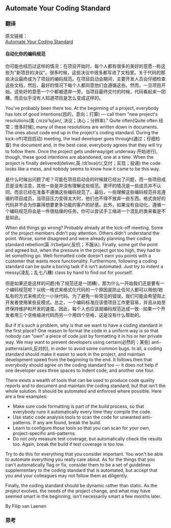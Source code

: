 ## Automate Your Coding Standard

### 翻译

原文链接：  
[Automate Your Coding Standard](https://97-things-every-x-should-know.gitbooks.io/97-things-every-programmer-should-know/content/en/thing_04/)

#### 自动化你的编码规范

你可能也经历过这样的情况：在项目开始时，每个人都有很多的美好的意愿--称这些为"新项目的决议"。很多时候，这些决议中很多都写进了文档里。关于代码的那些决议最终成为了项目的编码规范。在项目启动会期间，主要开发人员会仔细检查这些文档，然后，最好的情况下每个人都同意他们会遵循这些。然而，一旦项目开始，这些好的意愿一个个都被遗弃一旁。当项目最终交付的时候，代码看起来一团糟，而且似乎没有人知道项目是怎么变成这样的。

You've probably been there too. At the beginning of a project, everybody has lots of good intentions(目的，意向；打算) — call them "new project's resolutions(美 /,rɛzə'lʊʃən/, 决议；决心；分辨率)." Quite often(Quite often 经常；很多时候), many of these resolutions are written down in documents. The ones about code end up in the project's coding standard. During the kick-off(项目启动) meeting, the lead developer goes through(通过；仔细检查) the document and, in the best case, everybody agrees that they will try to follow them. Once the project gets underway(get underway 开始进行), though, these good intentions are abandoned, one at a time. When the project is finally delivered(deliver,英 /dɪˈlɪvə(r)/,交付；实现；投递) the code looks like a mess, and nobody seems to know how it came to be this way.

是什么时候出问题了呢？可能在项目启动会的时候就已经出了问题，而一些项目成员是没有注意，其他一些是并没有理解这些规范。更坏的情况是一些成员并不认同，而且已经在准备不遵循这些编码规范了。最后，一些理解这些编码规范并且遵循的项目成员，当项目压力变得太大时，他们也不得不放弃一些东西。格式良好的代码并不会为你赢得想要更多功能的客户的好感。此外，如果没有自动化，遵循一个编码规范将会是一件很枯燥的任务。你可以尝试手工缩进一个混乱的类来看是不是如此。

When did things go wrong? Probably already at the kick-off meeting. Some of the project members didn't pay attention. Others didn't understand the point. Worse, some disagreed and were already planning their coding standard rebellion(英 /rɪˈbeljən/,反抗；不服从). Finally, some got the point and agreed but, when the pressure in the project got too high, they had to let something go. Well-formatted code doesn't earn you points with a customer that wants more functionality. Furthermore, following a coding standard can be quite a boring task if it isn't automated. Just try to indent a messy(凌乱；乱七八糟) class by hand to find out for yourself.

但是如果还是这样的问题(有了规范还是一团糟)，那为什么一开始我们还是要有一个编码规范呢？以统一格式来格式化代码的一个原因是防止任何人都可以用他/她私有的方式来格式化一小块代码。为了避免一些常见的错误，我们可能会希望阻止开发者使用某些反模式。总之，一个编码标准应该使项目工作更容易，并且从始至终保持维护和开发的速度。因此，每个人也应该就编码规范达成一致--如果一个开发者用三个空格缩进代码而另一个用四个空格，这是没有什么帮助的。

But if it's such a problem, why is that we want to have a coding standard in the first place? One reason to format the code in a uniform way is so that nobody can "own" a piece of code just by formatting it in his or her private way. We may want to prevent developers using certain(必然的；某些) anti-patterns(anti,反对的), in order to avoid some common bugs. In all, a coding standard should make it easier to work in the project, and maintain development speed from the beginning to the end. It follows then that everybody should agree on the coding standard too — it does not help if one developer uses three spaces to indent code, and another one four.

There exists a wealth of tools that can be used to produce code quality reports and to document and maintain the coding standard, but that isn't the whole solution. It should be automated and enforced where possible. Here are a few examples:

* Make sure code formatting is part of the build process, so that everybody runs it automatically every time they compile the code.
* Use static code analysis tools to scan the code for unwanted anti-patterns. If any are found, break the build.
* Learn to configure those tools so that you can scan for your own, project-specific anti-patterns.
* Do not only measure test coverage, but automatically check the results too. Again, break the build if test coverage is too low.

Try to do this for everything that you consider important. You won't be able to automate everything you really care about. As for the things that you can't automatically flag or fix, consider them to be a set of guidelines supplementary to the coding standard that is automated, but accept that you and your colleagues may not follow them as diligently.

Finally, the coding standard should be dynamic rather than static. As the project evolves, the needs of the project change, and what may have seemed smart in the beginning, isn't necessarily smart a few months later.

By Filip van Laenen

### 思考